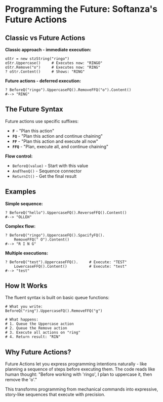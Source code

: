 # Programming the Future: Softanza's Future Actions

## Classic vs Future Actions

**Classic approach - immediate execution:**
```ring
oStr = new stzString("ringo")
oStr.Uppercase()     # Executes now: "RINGO"
oStr.Remove("o")     # Executes now: "RING" 
? oStr.Content()     # Shows: "RING"
```

**Future actions - deferred execution:**
```ring
? BeforeQ("ringo").UppercaseFQ().RemoveFFQ("o").Content()
#--> "RING"
```

## The Future Syntax

Future actions use specific suffixes:

- **`F`** - "Plan this action"
- **`FQ`** - "Plan this action and continue chaining"  
- **`FF`** - "Plan this action and execute all now"
- **`FFQ`** - "Plan, execute all, and continue chaining"

**Flow control:**
- `BeforeQ(value)` - Start with this value
- `AndThenQ()` - Sequence connector
- `ReturnIt()` - Get the final result

## Examples

**Simple sequence:**
```ring
? BeforeQ("hello").UppercaseFQ().ReverseFFQ().Content()
#--> "OLLEH"
```

**Complex flow:**
```ring
? BeforeQ("ringo").UppercaseFQ().SpacifyFQ().
    RemoveFFQ(" O").Content()
#--> "R I N G"
```

**Multiple executions:**
```ring
? BeforeQ("test").UppercaseFFQ().     # Execute: "TEST"
    LowercaseFFQ().Content()          # Execute: "test"
#--> "test"
```

## How It Works

The fluent syntax is built on basic queue functions:

```ring
# What you write:
BeforeQ("ring").UppercaseFQ().RemoveFFQ("g")

# What happens:
# 1. Queue the Uppercase action
# 2. Queue the Remove action  
# 3. Execute all actions on "ring"
# 4. Return result: "RIN"
```

## Why Future Actions?

Future Actions let you express programming intentions naturally - like planning a sequence of steps before executing them. The code reads like human thought: "Before working with 'ringo', I plan to uppercase it, then remove the 'o'."

This transforms programming from mechanical commands into expressive, story-like sequences that execute with precision.